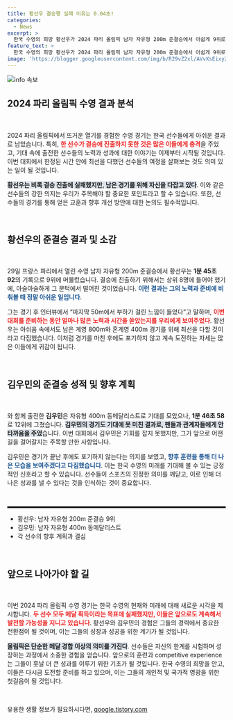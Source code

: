 ```yaml
---
title: 황선우 결승행 실패 이유는 0.04초!
categories:
  - News
excerpt: >
  한국 수영의 희망 황선우가 2024 파리 올림픽 남자 자유형 200m 준결승에서 아쉽게 9위로 탈락하며 메달 꿈을 접었다. 김우민 또한 결승 진출에 실패해 한국 수영의 새로운 전환점이 필요하다는 목소리가 커지고 있다.
feature_text: >
  한국 수영의 희망 황선우가 2024 파리 올림픽 남자 자유형 200m 준결승에서 아쉽게 9위로 탈락하며 메달 꿈을 접었다. 김우민 또한 결승 진출에 실패해 한국 수영의 새로운 전환점이 필요하다는 목소리가 커지고 있다.
image: 'https://blogger.googleusercontent.com/img/b/R29vZ2xl/AVvXsEixyZcFfHzMRdzZMjFBmAUKJYCLCGyLL1o632UiGVXcaFdKo_bkvkuCioo0uUKlGfBVcT3P84aROyZIXSBEx3Aw5nCQ3pTgDom1WDC4m8eifvWiAmWEEVb4x6G_l8C0QH225ldMjyaFvpxGEBGNO37VmDTDMHGhJPq73UglMfDca1-0aw/s1600/blogspot.png'
---
```


<p><img src="https://blogger.googleusercontent.com/img/b/R29vZ2xl/AVvXsEixyZcFfHzMRdzZMjFBmAUKJYCLCGyLL1o632UiGVXcaFdKo_bkvkuCioo0uUKlGfBVcT3P84aROyZIXSBEx3Aw5nCQ3pTgDom1WDC4m8eifvWiAmWEEVb4x6G_l8C0QH225ldMjyaFvpxGEBGNO37VmDTDMHGhJPq73UglMfDca1-0aw/s1600/blogspot.png" alt="info 속보" /></p>

<h2 data-ke-size="size26">2024 파리 올림픽 수영 결과 분석</h2>

<p data-ke-size="size16">&nbsp;</p>

<p>2024 파리 올림픽에서 뜨거운 열기를 경험한 수영 경기는 한국 선수들에게 아쉬운 결과로 남았습니다. 특히, <b><span style="color: #ee2323;">한 선수가 결승에 진출하지 못한 것은 많은 이들에게 충격</span></b>을 주었고, 기대 속에 출전한 선수들의 노력과 성과에 대한 이야기는 이제부터 시작될 것입니다. 이번 대회에서 한정된 시간 안에 최선을 다했던 선수들의 여정을 살펴보는 것도 의미 있는 일이 될 것입니다.</p>

<p><b><span style="background-color: #21538527;">황선우는 비록 결승 진출에 실패했지만, 남은 경기를 위해 자신을 다잡고 있다</span></b>. 이와 같은 선수들의 강한 의지는 우리가 주목해야 할 중요한 포인트라고 할 수 있습니다. 또한, 선수들의 경기를 통해 얻은 교훈과 향후 개선 방안에 대한 논의도 필수적입니다. </p>

<p data-ke-size="size16">&nbsp;</p>

<h2 data-ke-size="size26">황선우의 준결승 결과 및 소감</h2>

<p data-ke-size="size16">&nbsp;</p>

<p>29일 프랑스 파리에서 열린 수영 남자 자유형 200m 준결승에서 황선우는 <b>1분 45초 92</b>의 기록으로 9위에 머물렀습니다. 결승에 진출하기 위해서는 상위 8명에 들어야 했기에, 아슬아슬하게 그 문턱에서 떨어진 것이었습니다. <b><span style="color: #1a5490;">이런 결과는 그의 노력과 준비에 비춰볼 때 정말 아쉬운 일입니다</span></b>. </p>

<p>그는 경기 후 인터뷰에서 “마지막 50m에서 부하가 걸린 느낌이 들었다”고 말하며, <b><span style="color: #ee2323;">이번 대회를 준비하는 동안 얼마나 많은 노력과 시간을 쏟았는지를 우리에게 보여주었다</span></b>. 황선우는 아쉬움 속에서도 남은 계영 800m와 혼계영 400m 경기를 위해 최선을 다할 것이라고 다짐했습니다. 이처럼 경기를 마친 후에도 포기하지 않고 계속 도전하는 자세는 많은 이들에게 귀감이 됩니다.</p>

<p data-ke-size="size16">&nbsp;</p>

<h2 data-ke-size="size26">김우민의 준결승 성적 및 향후 계획</h2>

<p data-ke-size="size16">&nbsp;</p>

<p>와 함께 출전한 <b>김우민</b>은 자유형 400m 동메달리스트로 기대를 모았으나, <b>1분 46초 58</b>로 12위에 그쳤습니다. <b><span style="background-color: #21538527;">김우민의 경기도 기대에 못 미친 결과로, 팬들과 관계자들에게 안타까움을 주었</span></b>습니다. 이번 대회에서 김우민은 기회를 잡지 못했지만, 그가 앞으로 어떤 길을 걸어갈지는 주목할 만한 사항입니다.</p>

<p>김우민은 경기가 끝난 후에도 포기하지 않는다는 의지를 보였고, <b><span style="color: #1a5490;">향후 훈련을 통해 더 나은 모습을 보여주겠다고 다짐했습니다</span></b>. 이는 한국 수영의 미래를 기대해 볼 수 있는 긍정적인 신호라고 할 수 있습니다. 선수들이 스포츠의 진정한 의미를 깨닫고, 이로 인해 더 나은 성과를 낼 수 있다는 것을 인식하는 것이 중요합니다.</p>

<p data-ke-size="size16">&nbsp;</p>

<hr style="height: 4px;">

<ul>
    <li>황선우: 남자 자유형 200m 준결승 9위</li>
    <li>김우민: 남자 자유형 400m 동메달리스트</li>
    <li>각 선수의 향후 계획과 결심</li>
</ul>

<p data-ke-size="size16">&nbsp;</p>

<h2 data-ke-size="size26">앞으로 나아가야 할 길</h2>

<p data-ke-size="size16">&nbsp;</p>

<p>이번 2024 파리 올림픽 수영 경기는 한국 수영의 현재와 미래에 대해 새로운 시각을 제시합니다. <b><span style="color: #ee2323;">두 선수 모두 메달 획득이라는 목표에 실패했지만, 이들은 앞으로도 계속해서 발전할 가능성을 지니고 있습니다</span></b>. 황선우와 김우민의 경험은 그들의 경력에서 중요한 전환점이 될 것이며, 이는 그들의 성장과 성공을 위한 계기가 될 것입니다.</p>

<p><b><span style="background-color: #21538527;">올림픽은 단순한 메달 경합 이상의 의미를 가진다</span></b>. 선수들은 자신의 한계를 시험하며 성장하는 과정에서 소중한 경험을 얻습니다. 앞으로의 훈련과 competitive experience는 그들이 훗날 더 큰 성과를 이루기 위한 기초가 될 것입니다. 한국 수영의 희망을 안고, 이들은 다시금 도전할 준비를 하고 있으며, 이는 그들의 개인적 및 국가적 영광을 위한 첫걸음이 될 것입니다.</p>

<p data-ke-size="size16">&nbsp;</p>
유용한 생활 정보가 필요하시다면, <a href="https://qoogle.tistory.com" rel="dofollow">qoogle.tistory.com</a>


